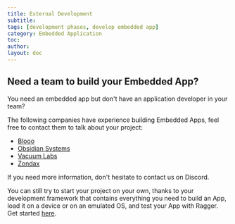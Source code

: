 ```yaml
---
title: External Development
subtitle: 
tags: [development phases, develop embedded app]
category: Embedded Application
toc: 
author:
layout: doc
---
```


<!-- $ Nov 2022 -->

## Need a team to build your Embedded App?

You need an embedded app but don't have an application developer in your team?   

The following companies have experience building Embedded Apps, feel free to contact them to talk about your project:
- [Blooo](https://blooo.io/en/ledger-wallet-integration/)
- [Obsidian Systems](https://obsidian.systems/)
- [Vacuum Labs](https://vacuumlabs.com/)
- [Zondax](https://zondax.ch/)

If you need more information, don't hesitate to contact us on Discord.

You can still try to start your project on your own, thanks to your development framework that contains everything you need to build an App, load it on a device or on an emulated OS, and test your App with Ragger. Get started [here](../framework/).


